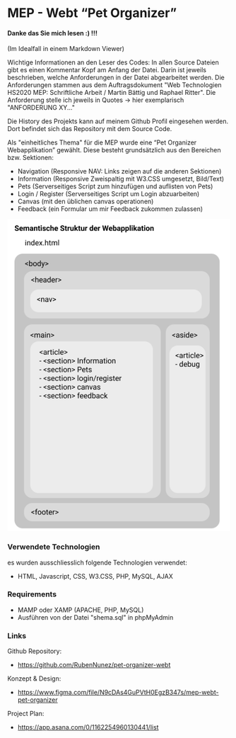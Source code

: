 # MEP - Webt “Pet Organizer”

#### Danke das Sie mich lesen :) !!! 

(Im Idealfall in einem Markdown Viewer) 
 
Wichtige Informationen an den Leser des Codes: In allen Source Dateien gibt es einen
Kommentar Kopf am Anfang der Datei. Darin ist jeweils beschrieben, welche Anforderungen
in der Datei abgearbeitet werden. Die Anforderungen stammen aus dem Auftragsdokument 
"Web Technologien HS2020 MEP: Schriftliche Arbeit / Martin Bättig und Raphael Ritter".
Die Anforderung stelle ich jeweils in Quotes -> hier exemplarisch "ANFORDERUNG XY..."

Die History des Projekts kann auf meinem Github Profil eingesehen werden. Dort 
befindet sich das Repository mit dem Source Code.

Als "einheitliches Thema" für die MEP wurde eine “Pet Organizer Webapplikation” gewählt.
Diese besteht grundsätzlich aus den Bereichen bzw. Sektionen:

- Navigation (Responsive NAV: Links zeigen auf die anderen Sektionen)
- Information (Responsive Zweispaltig mit W3.CSS umgesetzt, Bild/Text)
- Pets (Serverseitiges Script zum hinzufügen und auflisten von Pets)
- Login / Register (Serverseitiges Script um Login abzuarbeiten)
- Canvas (mit den üblichen canvas operationen)
- Feedback (ein Formular um mir Feedback zukommen zulassen)

![Semantische Struktur](img/semantische-struktur-webapp.png)


### Verwendete Technologien
es wurden ausschliesslich folgende Technologien verwendet:
- HTML, Javascript, CSS, W3.CSS, PHP, MySQL, AJAX

### Requirements
- MAMP oder XAMP (APACHE, PHP, MySQL)
- Ausführen von der Datei "shema.sql" in phpMyAdmin

### Links
Github Repository:
- https://github.com/RubenNunez/pet-organizer-webt

Konzept & Design:
- https://www.figma.com/file/N9cDAs4GuPVtH0EgzB347s/mep-webt-pet-organizer

Project Plan:
- https://app.asana.com/0/1162254960130441/list
